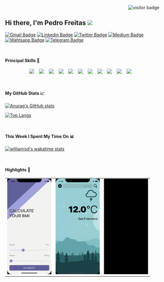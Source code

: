<p align="right">
  <img src="https://visitor-badge.glitch.me/badge?page_id=freitaspedro" alt="visitor badge"/>
</p>


## Hi there, I'm Pedro Freitas <img src="https://media.giphy.com/media/hvRJCLFzcasrR4ia7z/giphy.gif" width="25px">

[![Gmail Badge](https://img.shields.io/badge/Gmail-D14836?style=flat&logo=Gmail&logoColor=white)](mailto:pvpfreitas@gmail.com)
[![Linkedin Badge](https://img.shields.io/badge/-LinkedIn-0e76a8?style=flat&logo=Linkedin&logoColor=white)](https://linkedin.com/in/pvpfreitas)
[![Twitter Badge](https://img.shields.io/badge/-Twitter-00acee?style=flat&logo=Twitter&logoColor=white)](https://twitter.com/pedrovpfreitas)
[![Medium Badge](https://img.shields.io/badge/medium-%2312100E.svg?&style=for-square&logo=medium&logoColor=white)](https://medium.com/@pvpfreitas/)
[![Wahtsapp Badge](https://img.shields.io/badge/WhatsApp-25D366?style=flat&logo=WhatsApp&logoColor=white)](https://wa.me/5521999367321)
[![Telegram Badge](https://img.shields.io/badge/-Telegram-0088cc?style=flat&logo=Telegram&logoColor=white)](https://t.me/pfreitas)

<br/>

#### Principal Skills 🔧  

<p align="center">
  <img src="https://img.shields.io/badge/Android-3DDC84?style=social&logo=Android&logoColor=3DDC84"/>&nbsp;&nbsp;&nbsp;
  <img src="https://img.shields.io/badge/Java-ED8B00?style=social&logo=Java&logoColor=ED8B00"/>&nbsp;&nbsp;&nbsp;
  <img src="https://img.shields.io/badge/Kotlin-0095D5?style=social&logo=Kotlin&logoColor=0095D5"/>&nbsp;&nbsp;&nbsp;
  <img src="https://img.shields.io/badge/iOS-000000?style=social&logo=iOS&logoColor=000000"/>&nbsp;&nbsp;&nbsp;
  <img src="https://img.shields.io/badge/Swift-FA7343?style=social&logo=Swift&logoColor=FA7343"/>&nbsp;&nbsp;&nbsp;
  <img src="https://img.shields.io/badge/Firebase-FFCA28?style=social&logo=Firebase&logoColor=FFCA28"/>&nbsp;&nbsp;&nbsp;
<!--   <img src="https://img.shields.io/badge/React_Native-20232A?style=social&logo=React&logoColor=20232A"/>&nbsp;&nbsp;&nbsp; -->
  <img src="https://img.shields.io/badge/Git-F05032?style=social&logo=Git&logoColor=F05032"/>&nbsp;&nbsp;&nbsp;
  <img src="https://img.shields.io/badge/GitHub-100000?style=social&logo=GitHub&logoColor=100000"/>&nbsp;&nbsp;&nbsp;
  <img src="https://img.shields.io/badge/Python-3776AB?style=social&logo=Python&logoColor=3776AB"/>&nbsp;&nbsp;&nbsp;
<!--   <img src="https://img.shields.io/badge/Django-092E20?style=social&logo=Django&logoColor=092E20"/>&nbsp;&nbsp;&nbsp; -->
  <img src="https://img.shields.io/badge/JavaScript-F7DF1E?style=social&logo=Javascript&logoColor=F7DF1E"/>&nbsp;&nbsp;&nbsp;
  <img src="https://img.shields.io/badge/Shell_Script-121011?style=social&logo=gnu-bash&logoColor=121011"/>&nbsp;&nbsp;&nbsp;
<!--   <img src="https://img.shields.io/badge/HTML5-E34F26?style=social&logo=HTML5&logoColor=E34F26"/>&nbsp;&nbsp;&nbsp; -->
<!--   <img src="https://img.shields.io/badge/CSS3-1572B6?style=social&logo=CSS3&logoColor=1572B6"/>&nbsp;&nbsp;&nbsp; -->
</p>


<br/>

#### My GitHub Stats 📈 

[![Anurag's GitHub stats](https://github-readme-stats.vercel.app/api?username=freitaspedro&show_icons=true&count_private=true&hide_border=true)](https://github.com/anuraghazra/github-readme-stats)
  
[![Top Langs](https://github-readme-stats.vercel.app/api/top-langs/?username=freitaspedro&langs_count=10&layout=compact&hide_border=true)](https://github.com/anuraghazra/github-readme-stats)

<br/>

#### This Week I Spent My Time On 📊

[![willianrod's wakatime stats](https://github-readme-stats.vercel.app/api/wakatime?username=freitaspedro&layout=compact&hide_border=true)](https://github.com/anuraghazra/github-readme-stats)

<br/>

#### Highlights 💫

<table>
  <tr>
    <td align="center"><img src="BMI-Calculator-iOS13.gif" width=144></td>
    <td align="center"><img src="Clima-iOS13.gif" width=144></td>
    <td align="center"><img src="H4X0RNews-SwiftUI.gif" width=144></td>
  </tr>
</table>




